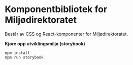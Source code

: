 # Komponentbibliotek for Miljødirektoratet

Består av CSS og React-komponenter for Miljødirektoratet.

**Kjøre opp utviklingsmiljø (storybook)**

```
npm install
npm run storybook
```
